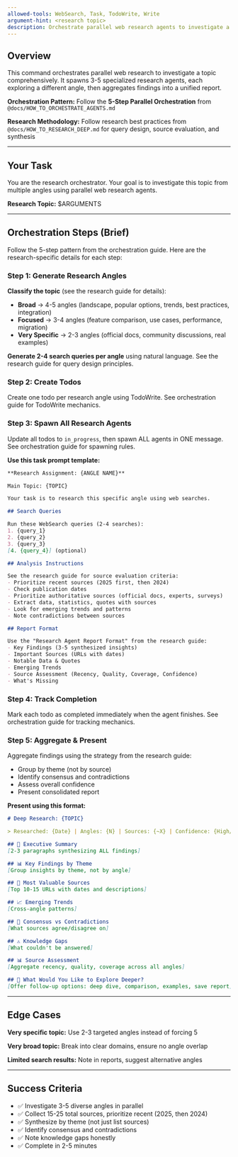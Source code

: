 ```yaml
---
allowed-tools: WebSearch, Task, TodoWrite, Write
argument-hint: <research topic>
description: Orchestrate parallel web research agents to investigate a topic from multiple angles
---
```


## Overview

This command orchestrates parallel web research to investigate a topic comprehensively. It spawns 3-5 specialized research agents, each exploring a different angle, then aggregates findings into a unified report.

**Orchestration Pattern:** Follow the **5-Step Parallel Orchestration** from `@docs/HOW_TO_ORCHESTRATE_AGENTS.md`

**Research Methodology:** Follow research best practices from `@docs/HOW_TO_RESEARCH_DEEP.md` for query design, source evaluation, and synthesis

---

## Your Task

You are the research orchestrator. Your goal is to investigate this topic from multiple angles using parallel web research agents.

**Research Topic:** $ARGUMENTS

---

## Orchestration Steps (Brief)

Follow the 5-step pattern from the orchestration guide. Here are the research-specific details for each step:

### Step 1: Generate Research Angles

**Classify the topic** (see the research guide for details):
- **Broad** → 4-5 angles (landscape, popular options, trends, best practices, integration)
- **Focused** → 3-4 angles (feature comparison, use cases, performance, migration)
- **Very Specific** → 2-3 angles (official docs, community discussions, real examples)

**Generate 2-4 search queries per angle** using natural language. See the research guide for query design principles.

### Step 2: Create Todos

Create one todo per research angle using TodoWrite. See orchestration guide for TodoWrite mechanics.

### Step 3: Spawn All Research Agents

Update all todos to `in_progress`, then spawn ALL agents in ONE message. See orchestration guide for spawning rules.

**Use this task prompt template:**

```markdown
**Research Assignment: {ANGLE NAME}**

Main Topic: {TOPIC}

Your task is to research this specific angle using web searches.

## Search Queries

Run these WebSearch queries (2-4 searches):
1. {query_1}
2. {query_2}
3. {query_3}
[4. {query_4}] (optional)

## Analysis Instructions

See the research guide for source evaluation criteria:
- Prioritize recent sources (2025 first, then 2024)
- Check publication dates
- Prioritize authoritative sources (official docs, experts, surveys)
- Extract data, statistics, quotes with sources
- Look for emerging trends and patterns
- Note contradictions between sources

## Report Format

Use the "Research Agent Report Format" from the research guide:
- Key Findings (3-5 synthesized insights)
- Important Sources (URLs with dates)
- Notable Data & Quotes
- Emerging Trends
- Source Assessment (Recency, Quality, Coverage, Confidence)
- What's Missing
```

### Step 4: Track Completion

Mark each todo as completed immediately when the agent finishes. See orchestration guide for tracking mechanics.

### Step 5: Aggregate & Present

Aggregate findings using the strategy from the research guide:
- Group by theme (not by source)
- Identify consensus and contradictions
- Assess overall confidence
- Present consolidated report

**Present using this format:**

```markdown
# Deep Research: {TOPIC}

> Researched: {Date} | Angles: {N} | Sources: {~X} | Confidence: {High/Medium/Low}

## 🎯 Executive Summary
[2-3 paragraphs synthesizing ALL findings]

## 📊 Key Findings by Theme
[Group insights by theme, not by angle]

## 🔗 Most Valuable Sources
[Top 10-15 URLs with dates and descriptions]

## 📈 Emerging Trends
[Cross-angle patterns]

## 🤝 Consensus vs Contradictions
[What sources agree/disagree on]

## ⚠️ Knowledge Gaps
[What couldn't be answered]

## 📊 Source Assessment
[Aggregate recency, quality, coverage across all angles]

## 🤔 What Would You Like to Explore Deeper?
[Offer follow-up options: deep dive, comparison, examples, save report]
```

---

## Edge Cases

**Very specific topic:** Use 2-3 targeted angles instead of forcing 5

**Very broad topic:** Break into clear domains, ensure no angle overlap

**Limited search results:** Note in reports, suggest alternative angles

---

## Success Criteria

- ✅ Investigate 3-5 diverse angles in parallel
- ✅ Collect 15-25 total sources, prioritize recent (2025, then 2024)
- ✅ Synthesize by theme (not just list sources)
- ✅ Identify consensus and contradictions
- ✅ Note knowledge gaps honestly
- ✅ Complete in 2-5 minutes
